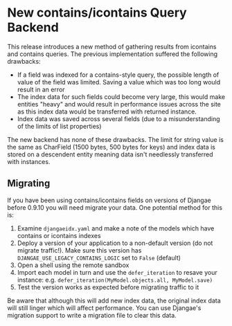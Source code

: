 
# New contains/icontains Query Backend

This release introduces a new method of gathering results from icontains and contains
queries. The previous implementation suffered the following drawbacks:

 - If a field was indexed for a contains-style query, the possible length of value of the field was limited.
   Saving a value which was too long would result in an error
 - The index data for such fields could become very large, this would make entities "heavy" and would result in
   performance issues across the site as this index data would be transferred with returned instance.
 - Index data was saved across several fields (due to a misunderstanding of the limits of list properties)

The new backend has none of these drawbacks. The limit for string value is the same as CharField (1500 bytes, 500 bytes for keys) and
index data is stored on a descendent entity meaning data isn't needlessly transferred with instances.

## Migrating

If you have been using contains/icontains fields on versions of Djangae before 0.9.10 you will need migrate your data. One potential
method for this is:

 1. Examine `djangaeidx.yaml` and make a note of the models which have contains or icontains indexes
 2. Deploy a version of your application to a non-default version (do not migrate traffic!). Make sure this
    version has `DJANGAE_USE_LEGACY_CONTAINS_LOGIC` set to `False` (default)
 3. Open a shell using the remote sandbox
 4. Import each model in turn and use the `defer_iteration` to resave your instance: e.g. `defer_iteration(MyModel.objects.all, MyModel.save)`
 5. Test the version works as expected before migrating traffic to it

Be aware that although this will add new index data, the original index data will still linger which will
affect performance. You can use Djangae's migration support to write a migration file to clear this data.
 
